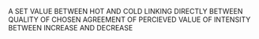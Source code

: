 A SET VALUE BETWEEN HOT AND COLD LINKING DIRECTLY BETWEEN QUALITY OF CHOSEN AGREEMENT OF PERCIEVED VALUE OF INTENSITY BETWEEN INCREASE AND DECREASE
